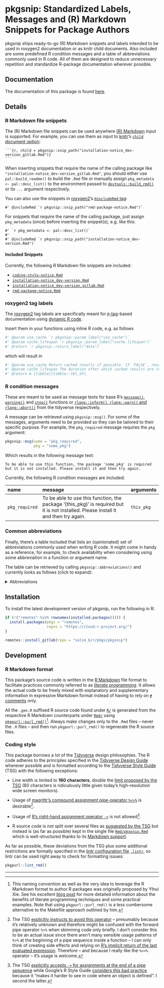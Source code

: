 # pkgsnip: Standardized Labels, Messages and (R) Markdown Snippets for Package Authors

pkgsnip ships ready-to-go (R) Markdown snippets and labels intended to be used in roxygen2 documentation or as knitr child documents. Also included are some predefined R condition messages and a table of abbreviations commonly used in R code. All of them are designed to reduce unnecessary repetition and standardize R-package documentation wherever possible.

## Documentation

The documentation of this package is found [here](https://rpkg.dev/pkgsnip).

## Details

### R Markdown file snippets

The (R) Markdown file snippets can be used anywhere [(R) Markdown](https://rmarkdown.rstudio.com/) input is supported. For example, you can use them as input to [knitr](https://yihui.org/knitr/)’s [`child` document option](https://yihui.org/knitr/options/#child-documents):

    ```{r, child = pkgsnip::snip_path("installation-notice_dev-version_gitlab.Rmd")}
    ```

When inserting snippets that require the name of the calling package like `"installation-notice_dev-version_gitlab.Rmd"`, you should either use `pal::build_readme()` to build the `.Rmd` file or manually assign `pkg_metadata <- pal::desc_list()` to the environment passed to [`devtools::build_rmd()`](https://devtools.r-lib.org/reference/build_rmd.html) or its `...` argument respectively.

You can also use the snippets in [roxygen2](https://roxygen2.r-lib.org/)’s [`@includeRmd` tag](https://roxygen2.r-lib.org/articles/rd.html#including-external--rmd-md-files):

``` rd
#' @includeRmd `r pkgsnip::snip_path("rmd-package-notice.Rmd")`
```

For snippets that require the name of the calling package, just assign `pkg_metadata` (once) before inserting the snippet(s), e.g. like this:

``` rd
#' `r pkg_metadata <- pal::desc_list()`
#'
#' @includeRmd `r pkgsnip::snip_path("installation-notice_dev-version.Rmd")`
```

#### Included Snippets

Currently, the following R Markdown file snippets are included:

-   [`coding-style-notice.Rmd`](https://gitlab.com/salim_b/r/pkgs/pkgsnip/-/tree/master/inst/snippets/coding-style-notice.Rmd)
-   [`installation-notice_dev-version.Rmd`](https://gitlab.com/salim_b/r/pkgs/pkgsnip/-/tree/master/inst/snippets/installation-notice_dev-version.Rmd)
-   [`installation-notice_dev-version_gitlab.Rmd`](https://gitlab.com/salim_b/r/pkgs/pkgsnip/-/tree/master/inst/snippets/installation-notice_dev-version_gitlab.Rmd)
-   [`rmd-package-notice.Rmd`](https://gitlab.com/salim_b/r/pkgs/pkgsnip/-/tree/master/inst/snippets/rmd-package-notice.Rmd)

### roxygen2 tag labels

The [roxygen2](https://roxygen2.r-lib.org/) tag labels are specifically meant for [`@`-tag](https://roxygen2.r-lib.org/articles/rd.html)-based documentation using [dynamic R code](https://roxygen2.r-lib.org/articles/rd-formatting.html#dynamic-r-code-1).

Insert them in your functions using inline R code, e.g. as follows

``` r
#' @param use_cache `r pkgsnip::param_label("use_cache")`
#' @param cache_lifespan `r pkgsnip::param_label("cache_lifespan")`
#' @return `r pkgsnip::return_label("data")`
```

which will result in

``` r
#' @param use_cache Return cached results if possible. If `FALSE`, results are always newly fetched regardless of `cache_lifespan`.
#' @param cache_lifespan The duration after which cached results are refreshed (i.e. newly fetched). A valid [lubridate duration][lubridate::as.duration]. Only relevant if `use_cache = TRUE`.
#' @return A [tibble][tibble::tbl_df].
```

### R condition messages

These are meant to be used as message texts for base R’s [`message()`](https://rdrr.io/r/base/message.html), [`warning()`](https://rdrr.io/r/base/warning.html) and [`stop()`](https://rdrr.io/r/base/stop.html) functions or [`rlang::inform()`, `rlang::warn()` and `rlang::abort()`](https://rlang.r-lib.org/reference/abort.html) from the tidyverse respectively.

A message can be retrieved using `pkgsnip::msg()`. For some of the messages, arguments need to be provided so they can be tailored to their specific purpose. For example, the `pkg_required` message requires the `pkg` argument:

``` r
pkgsnip::msg(name = "pkg_required",
             pkg = "some_pkg")
```

Which results in the following message text:

    To be able to use this function, the package 'some_pkg' is required but it is not installed. Please install it and then try again.

Currently, the following R condition messages are included:

| **name**       | **message**                                                                                                                          | **arguments** |
|:---------------|:-------------------------------------------------------------------------------------------------------------------------------------|:--------------|
| `pkg_required` | To be able to use this function, the package ‘{this_pkg}’ is required but it is not installed. Please install it and then try again. | `this_pkg`    |

### Common abbreviations

Finally, there’s a table included that lists an (opinionated) set of abbreviations commonly used when writing R code. It might come in handy as a reference, for example, to check availability when considering using some abbreviation in a function or argument name.

The table can be retrieved by calling `pkgsnip::abbreviations()` and currently looks as follows (click to expand):

<details>
<summary>
Abbreviations
</summary>

| full_expressions                | abbreviation |
|:--------------------------------|:-------------|
| abbreviate, abbreviation        | abbr         |
| abbreviations                   | abbrs        |
| absolute                        | abs          |
| argument                        | arg          |
| arguments                       | args         |
| attribute                       | attr         |
| attributes                      | attrs        |
| authenticate, authentication    | auth         |
| authentications                 | auths        |
| bibliography                    | bib          |
| bibliographies                  | bibs         |
| character                       | chr          |
| characters                      | chrs         |
| column                          | col          |
| columns                         | cols         |
| command                         | cmd          |
| commands                        | cmds         |
| combination                     | combo        |
| combinations                    | combos       |
| condition                       | cnd          |
| conditions                      | cnds         |
| configure, configuration        | config       |
| configurations                  | configs      |
| database                        | db           |
| dataframe                       | df           |
| dataframes                      | dfs          |
| dataframe column                | dfc          |
| dataframe row                   | dfr          |
| depend, dependency              | dep          |
| dependencies                    | deps         |
| develop, development, developer | dev          |
| developments, developers        | devs         |
| differentiate, difference       | diff         |
| differences                     | diffs        |
| directory                       | dir          |
| directories                     | dirs         |
| distribution                    | distro       |
| distributions                   | distros      |
| document                        | doc          |
| documents                       | docs         |
| double                          | dbl          |
| doubles                         | dbls         |
| element                         | el           |
| elements                        | els          |
| environment                     | env          |
| environments                    | envs         |
| exclude, exclusion              | excl         |
| expression                      | expr         |
| expressions                     | exprs        |
| factor                          | fct          |
| factors                         | fcts         |
| filesystem                      | fs           |
| formula                         | fm           |
| formulas, formulae              | fms          |
| function                        | fn           |
| functions                       | fns          |
| generate, generation            | gen          |
| generations                     | gens         |
| identify, identifier            | id           |
| identifiers                     | ids          |
| include, inclusion              | incl         |
| index                           | i            |
| indices/indexes                 | ix           |
| information                     | info         |
| initialize, initialization      | init         |
| integer                         | int          |
| integers                        | ints         |
| label                           | lbl          |
| labels                          | lbls         |
| language                        | lang         |
| languages                       | langs        |
| level                           | lvl          |
| levels                          | lvls         |
| list                            | ls           |
| logical                         | lgl          |
| logicals                        | lgls         |
| Markdown                        | md           |
| message                         | msg          |
| messages                        | msgs         |
| modify, modification            | mod          |
| modifications                   | mods         |
| number                          | nr           |
| numbers                         | nrs          |
| number of                       | n            |
| numeric                         | num          |
| numerics                        | nums         |
| object                          | obj          |
| objects                         | objs         |
| option                          | opt          |
| options                         | opts         |
| package                         | pkg          |
| packages                        | pkgs         |
| parameterize, parameter         | param        |
| parameters                      | params       |
| R Markdown                      | rmd          |
| refer, reference                | ref          |
| references                      | refs         |
| regular expression(s)           | regex        |
| relative                        | rel          |
| remove                          | rm           |
| roxygen2                        | roxy         |
| separate, separator             | sep          |
| separators                      | seps         |
| sequential, sequence            | seq          |
| sequences                       | seqs         |
| specify, specification          | spec         |
| specifications                  | specs        |
| string                          | str          |
| strings                         | strs         |
| temporary                       | tmp          |
| value                           | val          |
| values                          | vals         |
| variable                        | v            |
| variables                       | vx           |
| vectorize, vector               | vctr         |
| vectors                         | vctrs        |
| working directory               | wd           |

</details>

## Installation

To install the latest development version of pkgsnip, run the following in R:

``` r
if (!("remotes" %in% rownames(installed.packages()))) {
  install.packages(pkgs = "remotes",
                   repos = "https://cloud.r-project.org/")
}

remotes::install_gitlab(repo = "salim_b/r/pkgs/pkgsnip")
```

## Development

### R Markdown format

This package’s source code is written in the [R Markdown](https://rmarkdown.rstudio.com/) file format to facilitate practices commonly referred to as [*literate programming*](https://en.wikipedia.org/wiki/Literate_programming). It allows the actual code to be freely mixed with explanatory and supplementary information in expressive Markdown format instead of having to rely on [`#` comments](https://cran.r-project.org/doc/manuals/r-release/R-lang.html#Comments) only.

All the `.gen.R` suffixed R source code found under [`R/`](R/) is generated from the respective R Markdown counterparts under [`Rmd/`](Rmd/) using [`pkgpurl::purl_rmd()`](https://rpkg.dev/pkgpurl/reference/purl_rmd.html)[^1]. Always make changes only to the `.Rmd` files – never the `.R` files – and then run `pkgpurl::purl_rmd()` to regenerate the R source files.

### Coding style

This package borrows a lot of the [Tidyverse](https://www.tidyverse.org/) design philosophies. The R code adheres to the principles specified in the [Tidyverse Design Guide](https://principles.tidyverse.org/) wherever possible and is formatted according to the [Tidyverse Style Guide](https://style.tidyverse.org/) (TSG) with the following exceptions:

-   Line width is limited to **160 characters**, double the [limit proposed by the TSG](https://style.tidyverse.org/syntax.html#long-lines) (80 characters is ridiculously little given today’s high-resolution wide screen monitors).

-   Usage of [magrittr’s compound assignment pipe-operator `%<>%`](https://magrittr.tidyverse.org/reference/compound.html) is desirable[^2].

-   Usage of [R’s right-hand assignment operator `->`](https://rdrr.io/r/base/assignOps.html) is not allowed[^3].

-   R source code is *not* split over several files as [suggested by the TSG](https://style.tidyverse.org/package-files.html) but instead is (as far as possible) kept in the single file [`Rmd/pkgsnip.Rmd`](Rmd/pkgsnip.Rmd) which is well-structured thanks to its [Markdown support](#r-markdown-format).

As far as possible, these deviations from the TSG plus some additional restrictions are formally specified in the [lintr configuration file](https://github.com/jimhester/lintr#project-configuration) [`.lintr`](.lintr), so lintr can be used right away to check for formatting issues:

``` r
pkgpurl::lint_rmd()
```

---

[^1]: This naming convention as well as the very idea to leverage the R Markdown format to author R packages was originally proposed by Yihui Xie. See his excellent [blog post](https://yihui.name/rlp/) for more detailed information about the benefits of literate programming techniques and some practical examples. Note that using `pkgpurl::purl_rmd()` is a less cumbersome alternative to the Makefile approach outlined by him.

[^2]: The TSG [explicitly instructs to avoid this operator](https://style.tidyverse.org/pipes.html#assignment-2) – presumably because it’s relatively unknown and therefore might be confused with the forward pipe operator `%>%` when skimming code only briefly. I don’t consider this to be an actual issue since there aren’t many sensible usage patterns of `%>%` at the beginning of a pipe sequence inside a function – I can only think of creating side effects and relying on [R’s implicit return of the last evaluated expression](https://rdrr.io/r/base/function.html). Therefore – and because I really like the `%<>%` operator – it’s usage is welcome.

[^3]: The TSG [explicitly accepts `->` for assignments at the end of a pipe sequence](https://style.tidyverse.org/pipes.html#assignment-2) while Google’s R Style Guide [considers this bad practice](https://google.github.io/styleguide/Rguide.html#right-hand-assignment) because it “makes it harder to see in code where an object is defined”. I second the latter.
